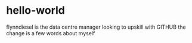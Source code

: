 # hello-world
flynndiesel is the data centre manager looking to upskill with GITHUB
the change is a few words about myself 
